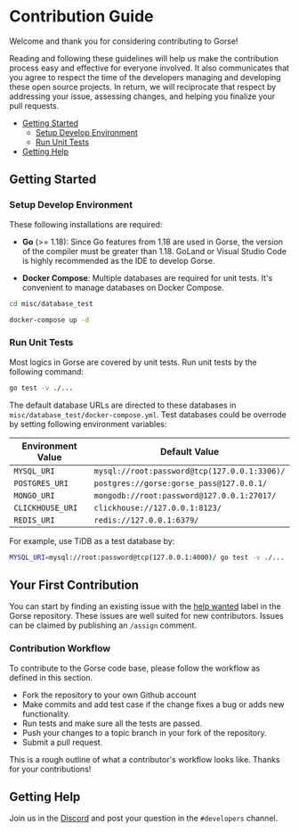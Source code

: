 # Contribution Guide

Welcome and thank you for considering contributing to Gorse!

Reading and following these guidelines will help us make the contribution process easy and effective for everyone involved. It also communicates that you agree to respect the time of the developers managing and developing these open source projects. In return, we will reciprocate that respect by addressing your issue, assessing changes, and helping you finalize your pull requests.

* [Getting Started](#getting-started)
  * [Setup Develop Environment](#setup-develop-environment)
  * [Run Unit Tests](#run-unit-tests)
* [Getting Help](#getting-help)

## Getting Started

### Setup Develop Environment

These following installations are required:

- **Go** (>= 1.18): Since Go features from 1.18 are used in Gorse, the version of the compiler must be greater than 1.18. GoLand or Visual Studio Code is highly recommended as the IDE to develop Gorse.

- **Docker Compose**: Multiple databases are required for unit tests. It's convenient to manage databases on Docker Compose.

```bash
cd misc/database_test

docker-compose up -d
```

### Run Unit Tests

Most logics in Gorse are covered by unit tests. Run unit tests by the following command:

```bash
go test -v ./...
```

The default database URLs are directed to these databases in `misc/database_test/docker-compose.yml`. Test databases could be overrode by setting following environment variables:

| Environment Value | Default Value |
|---|---|
| `MYSQL_URI` | `mysql://root:password@tcp(127.0.0.1:3306)/` |
| `POSTGRES_URI` | `postgres://gorse:gorse_pass@127.0.0.1/` |
| `MONGO_URI` | `mongodb://root:password@127.0.0.1:27017/` |
| `CLICKHOUSE_URI` | `clickhouse://127.0.0.1:8123/` |
| `REDIS_URI` | `redis://127.0.0.1:6379/` |

For example, use TiDB as a test database by:

```bash
MYSQL_URI=mysql://root:password@tcp(127.0.0.1:4000)/ go test -v ./...
```

## Your First Contribution

You can start by finding an existing issue with the [help wanted](https://github.com/zhenghaoz/gorse/issues?q=is%3Aopen+is%3Aissue+label%3A%22help+wanted%22) label in the Gorse repository. These issues are well suited for new contributors. Issues can be claimed by publishing an `/assign` comment.

### Contribution Workflow

To contribute to the Gorse code base, please follow the workflow as defined in this section.

- Fork the repository to your own Github account
- Make commits and add test case if the change fixes a bug or adds new functionality.
- Run tests and make sure all the tests are passed.
- Push your changes to a topic branch in your fork of the repository.
- Submit a pull request.

This is a rough outline of what a contributor's workflow looks like. Thanks for your contributions!

## Getting Help

Join us in the [Discord](https://discord.gg/x6gAtNNkAE) and post your question in the `#developers` channel.
